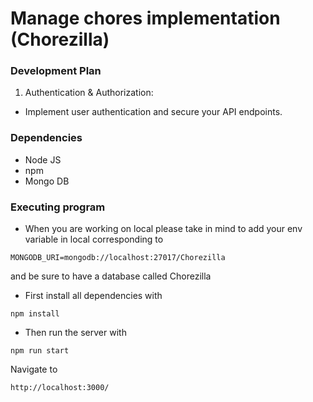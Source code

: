 # Manage chores implementation (Chorezilla)

### Development Plan
1. Authentication & Authorization:
* Implement user authentication and secure your API endpoints.

### Dependencies

* Node JS 
* npm
* Mongo DB


### Executing program

* When you are working on local please take in mind to add your env variable in local corresponding to 

```
MONGODB_URI=mongodb://localhost:27017/Chorezilla
```

and be sure to have a database called Chorezilla

* First install all dependencies with

```
npm install
```
* Then run the server with 

```
npm run start
```
Navigate to 
```
http://localhost:3000/
```